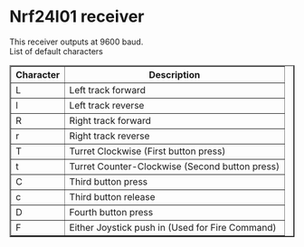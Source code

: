 <h1>Nrf24l01 receiver</h1>
This receiver outputs at 9600 baud.<br>
List of default characters
<table border="2px solid">
<tr><th>Character</th><th>Description</th></tr>
<tr><td>L</td><td>Left track forward</td></tr>
<tr><td>l</td><td>Left track reverse</td></tr>
<tr><td>R</td><td>Right track forward</td></tr>
<tr><td>r</td><td>Right track reverse</td></tr>
<tr><td>T</td><td>Turret Clockwise (First button press)</td></tr>
<tr><td>t</td><td>Turret Counter-Clockwise (Second button press)</td></tr>
<tr><td>C</td><td>Third button press</td></tr>
<tr><td>c</td><td>Third button release</td></tr>
<tr><td>D</td><td>Fourth button press</td></tr>
<tr><td>F</td><td>Either Joystick push in (Used for Fire Command)</td></tr>
</table>

